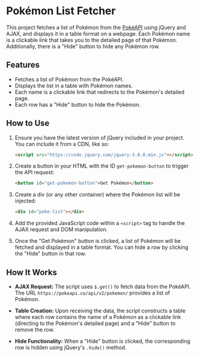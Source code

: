 # Pokémon List Fetcher

This project fetches a list of Pokémon from the [PokéAPI](https://pokeapi.co) using jQuery and AJAX, and displays it in a table format on a webpage. Each Pokémon name is a clickable link that takes you to the detailed page of that Pokémon. Additionally, there is a "Hide" button to hide any Pokémon row.

## Features

- Fetches a list of Pokémon from the PokéAPI.
- Displays the list in a table with Pokémon names.
- Each name is a clickable link that redirects to the Pokémon's detailed page.
- Each row has a "Hide" button to hide the Pokémon.

## How to Use

1. Ensure you have the latest version of jQuery included in your project. You can include it from a CDN, like so:

    ```html
    <script src="https://code.jquery.com/jquery-3.6.0.min.js"></script>
    ```

2. Create a button in your HTML with the ID `get-pokemon-button` to trigger the API request:

    ```html
    <button id="get-pokemon-button">Get Pokémon</button>
    ```

3. Create a div (or any other container) where the Pokémon list will be injected:

    ```html
    <div id="poke-list"></div>
    ```

4. Add the provided JavaScript code within a `<script>` tag to handle the AJAX request and DOM manipulation.

5. Once the "Get Pokémon" button is clicked, a list of Pokémon will be fetched and displayed in a table format. You can hide a row by clicking the "Hide" button in that row.

## How It Works

- **AJAX Request:** The script uses `$.get()` to fetch data from the PokéAPI. The URL `https://pokeapi.co/api/v2/pokemon/` provides a list of Pokémon.
  
- **Table Creation:** Upon receiving the data, the script constructs a table where each row contains the name of a Pokémon as a clickable link (directing to the Pokémon's detailed page) and a "Hide" button to remove the row.

- **Hide Functionality:** When a "Hide" button is clicked, the corresponding row is hidden using jQuery's `.hide()` method.
